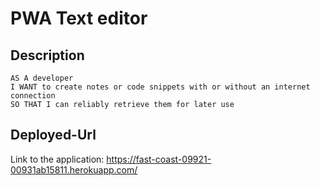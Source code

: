 # PWA Text editor
   
  ## Description
  ``` text 
AS A developer
I WANT to create notes or code snippets with or without an internet connection
SO THAT I can reliably retrieve them for later use
```

## Deployed-Url
Link to the application: https://fast-coast-09921-00931ab15811.herokuapp.com/
